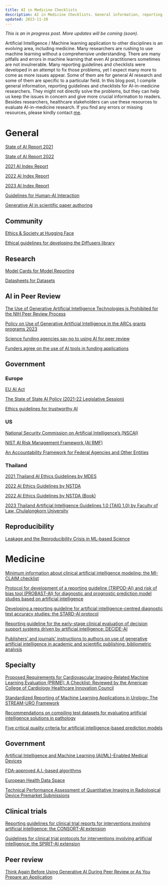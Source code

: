 ```yaml
---
title: AI in Medicine Checklists
description: AI in Medicine Checklists. General information, reporting guidelines and checklists for AI-in-medicine researchers.
updated: 2023-11-20
---
```


_This is an in progress post. More updates will be coming (soon)._

Artificial Intelligence / Machine learning application to other disciplines is an evolving area, including medicine. Many researchers are rushing to use machine learning without a comprehensive understanding. There are many pitfalls and errors in machine learning that even AI practitioners sometimes are not invulnerable. Many reporting guidelines and checklists were developed in an attempt to fix those problems, yet I expect many more to come as more issues appear. Some of them are for general AI research and some of them are specific to a particular field. In this blog post, I compile general information, reporting guidelines and checklists for AI-in-medicine researchers. They might not directly solve the problems, but they can help us keep the issues in concern and give more crucial information to readers. Besides researchers, healthcare stakeholders can use these resources to evaluate AI-in-medicine research. If you find any errors or missing resources, please kindly contact [me](https://twitter.com/ThewDhanat).

# General

[State of AI Report 2021](https://www.stateof.ai/2021)

[State of AI Report 2022](https://www.stateof.ai/)

[2021 AI Index Report](https://aiindex.stanford.edu/ai-index-report-2021/)

[2022 AI Index Report](https://aiindex.stanford.edu/ai-index-report-2022/)

[2023 AI Index Report](https://hai.stanford.edu/ai-index-2023)

[Guidelines for Human-AI Interaction](https://www.microsoft.com/en-us/research/project/guidelines-for-human-ai-interaction/)

[Generative AI in scientific paper authoring](../generative-ai-in-scientific-paper-authoring/)

## Community

[Ethics & Society at Hugging Face](https://huggingface.co/spaces/society-ethics/about)

[Ethical guidelines for developing the Diffusers library](https://huggingface.co/blog/ethics-diffusers)

## Research

[Model Cards for Model Reporting](https://arxiv.org/abs/1810.03993)

[Datasheets for Datasets](https://arxiv.org/abs/1803.09010)

## AI in Peer Review

[The Use of Generative Artificial Intelligence Technologies is Prohibited for the NIH Peer Review Process](https://grants.nih.gov/grants/guide/notice-files/NOT-OD-23-149.html)

[Policy on Use of Generative Artificial Intelligence in the ARCs grants programs 2023](https://www.arc.gov.au/sites/default/files/2023-07/Policy%20on%20Use%20of%20Generative%20Artificial%20Intelligence%20in%20the%20ARCs%20grants%20programs%202023.pdf)

[Science funding agencies say no to using AI for peer review](https://www.science.org/content/article/science-funding-agencies-say-no-using-ai-peer-review)

[Funders agree on the use of AI tools in funding applications](https://www.nihr.ac.uk/news/funders-agree-on-the-use-of-ai-tools-in-funding-applications/34513)

## Government

### Europe

[EU AI Act](https://artificialintelligenceact.eu/)

[The State of State AI Policy (2021-22 Legislative Session)](https://epic.org/the-state-of-ai/)

[Ethics guidelines for trustworthy AI](https://digital-strategy.ec.europa.eu/en/library/ethics-guidelines-trustworthy-ai)

### US

[National Security Commission on Artificial Intelligence’s (NSCAI)](https://www.nscai.gov/2021-final-report/)

[NIST AI Risk Management Framework (AI RMF)](https://www.nist.gov/itl/ai-risk-management-framework)

[An Accountability Framework for Federal Agencies and Other Entities](https://www.gao.gov/products/gao-21-519sp)

### Thailand

[2021 Thailand AI Ethics Guidelines by MDES](<https://www.onde.go.th/assets/portals/1/files/Thailand%20AI%20Ethics%20Guideline%20(White%20paper)%20Edit%20Version.pdf>)

[2022 AI Ethics Guidelines by NSTDA](https://waa.inter.nstda.or.th/stks/pub/2022/20220331-ori-ai-research-integrity-guideline.pdf)

[2022 AI Ethics Guidelines by NSTDA (Book)](https://waa.inter.nstda.or.th/stks/pub/ori/docs/20220831-aw-book-ai-ethics-guideline.pdf)

[2023 Thailand Artificial Intelligence Guidelines 1.0 (TAIG 1.0) by Faculty of Law, Chulalongkorn University](https://www.law.chula.ac.th/wp-content/uploads/2023/03/TAIG-20230222.pdf)

## Reproducibility

[Leakage and the Reproducibility Crisis in ML-based Science](https://reproducible.cs.princeton.edu/)

# Medicine

[Minimum information about clinical artificial intelligence modeling: the MI-CLAIM checklist](https://www.nature.com/articles/s41591-020-1041-y)

[Protocol for development of a reporting guideline (TRIPOD-AI) and risk of bias tool (PROBAST-AI) for diagnostic and prognostic prediction model studies based on artificial intelligence](https://bmjopen.bmj.com/content/11/7/e048008)

[Developing a reporting guideline for artificial intelligence-centred diagnostic test accuracy studies: the STARD-AI protocol](https://bmjopen.bmj.com/content/11/6/e047709)

[Reporting guideline for the early-stage clinical evaluation of decision support systems driven by artificial intelligence: DECIDE-AI](https://www.equator-network.org/reporting-guidelines/reporting-guideline-for-the-early-stage-clinical-evaluation-of-decision-support-systems-driven-by-artificial-intelligence-decide-ai/)

[Publishers’ and journals’ instructions to authors on use of generative artificial intelligence in academic and scientific publishing: bibliometric analysis](https://www.bmj.com/content/384/bmj-2023-077192)

## Specialty

[Proposed Requirements for Cardiovascular Imaging-Related Machine Learning Evaluation (PRIME): A Checklist: Reviewed by the American College of Cardiology Healthcare Innovation Council](https://www.sciencedirect.com/science/article/pii/S1936878X20306367)

[Standardized Reporting of Machine Learning Applications in Urology: The STREAM-URO Framework](<https://www.eu-focus.europeanurology.com/article/S2405-4569(21)00183-8/fulltext>)

[Recommendations on compiling test datasets for evaluating artificial intelligence solutions in pathology](<https://mp.uscap.org/article/S0893-3952(22)05487-4/fulltext>)

[Five critical quality criteria for artificial intelligence-based prediction models](https://academic.oup.com/eurheartj/advance-article/doi/10.1093/eurheartj/ehad727/7332053)

## Government

[Artificial Intelligence and Machine Learning (AI/ML)-Enabled Medical Devices](https://www.fda.gov/medical-devices/software-medical-device-samd/artificial-intelligence-and-machine-learning-aiml-enabled-medical-devices)

[FDA-approved A.I.-based algorithms](https://medicalfuturist.com/fda-approved-ai-based-algorithms/)

[European Health Data Space](https://health.ec.europa.eu/ehealth-digital-health-and-care/european-health-data-space_en)

[Technical Performance Assessment of Quantitative Imaging in Radiological Device Premarket Submissions](https://www.fda.gov/regulatory-information/search-fda-guidance-documents/technical-performance-assessment-quantitative-imaging-radiological-device-premarket-submissions)

## Clinical trials

[Reporting guidelines for clinical trial reports for interventions involving artificial intelligence: the CONSORT-AI extension](https://www.nature.com/articles/s41591-020-1034-x)

[Guidelines for clinical trial protocols for interventions involving artificial intelligence: the SPIRIT-AI extension](https://www.nature.com/articles/s41591-020-1037-7)

## Peer review

[Think Again Before Using Generative AI During Peer Review or As You Prepare an Application](https://www.nccih.nih.gov/research/blog/think-again-before-using-generative-ai-during-peer-review-or-as-you-prepare-an-application)
